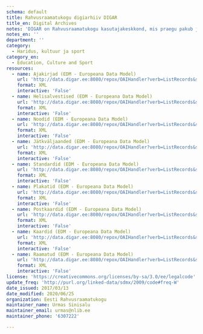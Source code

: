 ```yaml
---
schema: default
title: Rahvusraamatukogu digiarhiiv DIGAR
title_en: Digital Archives
notes: 'DIGAR on Rahvusraamatukogu kasutajakeskkond, mis praegu pakub juurdepääsu digitaalarhiivis talletatud väljaannetele. Nende hulgas on e-raamatuid, ajalehti, ajakirju, kaarte, noote, fotosid, postkaarte, plakateid, illustratsioone, audioraamatuid ning muusikafaile. Raamatute ja perioodika vorming on enamasti pdf või epub, pildimaterjalil jpeg ja helisalvestistel wav. DIGAR-i kodulehekülg: <a href="http://www.digar.ee">http://www.digar.ee</a>. Rahvusraamatukogu avaandmete portaal: <a href="http://data.digar.ee">http://data.digar.ee</a>.'
notes_en: ''
department: ''
category:
  - Haridus, kultuur ja sport
category_en:
  - Education, Culture and Sport
resources:
  - name: Ajakirjad (EDM - Europeana Data Model)
    url: 'http://data.digar.ee:8080/repox/OAIHandler?verb=ListRecords&set=journal&metadataPrefix=edm'
    format: XML
    interactive: 'False'
  - name: Helisalvestised (EDM - Europeana Data Model)
    url: 'http://data.digar.ee:8080/repox/OAIHandler?verb=ListRecords&set=soundrecording&metadataPrefix=edm'
    format: XML
    interactive: 'False'
  - name: Noodid (EDM - Europeana Data Model)
    url: 'http://data.digar.ee:8080/repox/OAIHandler?verb=ListRecords&set=sheet_music&metadataPrefix=edm'
    format: XML
    interactive: 'False'
  - name: Jätkväljaanded (EDM - Europeana Data Model)
    url: 'http://data.digar.ee:8080/repox/OAIHandler?verb=ListRecords&set=serials&metadataPrefix=edm'
    format: XML
    interactive: 'False'
  - name: Standardid (EDM - Europeana Data Model)
    url: 'http://data.digar.ee:8080/repox/OAIHandler?verb=ListRecords&set=standard&metadataPrefix=ese'
    format: XML
    interactive: 'False'
  - name: Plakatid (EDM - Europeana Data Model)
    url: 'http://data.digar.ee:8080/repox/OAIHandler?verb=ListRecords&set=poster&metadataPrefix=edm'
    format: XML
    interactive: 'False'
  - name: Postkaardid (EDM - Europeana Data Model)
    url: 'http://data.digar.ee:8080/repox/OAIHandler?verb=ListRecords&set=postcard&metadataPrefix=edm'
    format: XML
    interactive: 'False'
  - name: Kaardid (EDM - Europeana Data Model)
    url: 'http://data.digar.ee:8080/repox/OAIHandler?verb=ListRecords&set=map&metadataPrefix=edm'
    format: XML
    interactive: 'False'
  - name: Raamatud (EDM - Europeana Data Model)
    url: 'http://data.digar.ee:8080/repox/OAIHandler?verb=ListRecords&set=book&metadataPrefix=edm'
    format: XML
    interactive: 'False'
license: 'https://creativecommons.org/licenses/by-sa/3.0/ee/legalcode'
update_freq: 'http://purl.org/linked-data/sdmx/2009/code#freq-W'
date_issued: 2017/03/13
date_modified: 2020/06/25
organization: Eesti Rahvusraamatukogu
maintainer_name: Urmas Sinisalu
maintainer_email: urmas@nlib.ee
maintainer_phone: '6307222'

---
```

